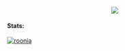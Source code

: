 <p align="center">
    <img src="https://skillicons.dev/icons?i=git,github,c,cpp,cs,arch,latex,unity,postgres,py,neovim,ocaml,html,css,js&perline=5" />
</p>

#### Stats:
[![roonia](https://github-readme-stats.vercel.app/api?username=ronia-jakim)](https://github.com/ronia-jakim)
